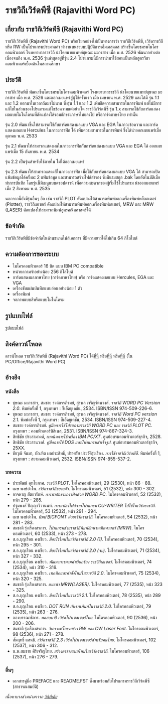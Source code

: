 # ราชวิถีเวิร์ดพีซี (Rajavithi Word PC)

## เกี่ยวกับ ราชวิถีเวิร์ดพีซี (Rajavithi Word PC)

ราชวิถีเวิร์ดพีซี (Rajavithi Word PC) หรือเรียกอย่างไม่เป็นทางการว่า ราชวิถีเวิร์ดพีซี, เวิร์ดราชวิถี หรือ RW เป็นโปรแกรมประมวลคำ ทำงานบนระบบปฏิบัติการเอ็มเอสดอส สร้างขึ้นโดยชมรมไมโครคอมพิวเตอร์ โรงพยาบาลราชวิถี นำโดยนายแพทย์ชุษณะ มะกรสาร เมื่อ พ.ศ. 2526 พัฒนาอย่างต่อเนื่องจนถึง พ.ศ. 2536 รุ่นล่าสุดอยู่ที่รุ่น 2.4 โปรแกรมนี้มีการนำมาใช้สอนเป็นหลักสูตรวิชาคอมพิวเตอร์เบื้องต้นในสถานศึกษา

## ประวัติ

ราชวิถีเวิร์ดพีซี พัฒนาขึ้นโดยชมรมไมโครคอมพิวเตอร์ โรงพยาบาลราชวิถี นำโดยนายแพทย์ชุษณะ มะกรสาร เมื่อ พ.ศ. 2526 และออกเผยแพร่สู่ผู้ใช้ครั้งแรก เมื่อ เมษายน พ.ศ. 2529 และได้มี รุ่น 1.1 และ 1.2 ออกมาในเวลาถัดมาไม่นาน ซึ่งรุ่น 1.1 และ 1.2 เพิ่มขีดความสามารถในการพิมพ์ แต่ไม่มีการแก้ไขในส่วนของโปรแกรมแก้ไขข้อความแต่อย่างใด
ราชวิถีเวิร์ดพีซี รุ่น 1.x สามารถใช้กับการ์ดแสดงผลแบบโมโนโครมที่ดัดแปลงใส่รอมอักขระภาษาไทยลงไป หรือการ์ดภาษาไทย เท่านั้น

รุ่น 2.0 พัฒนาขึ้นให้สามารถใช้กับการ์ดแสดงผลแบบ VGA และ EGA ในภาวะข้อความ และการ์ดแสดงผลแบบ Hercules ในภาวะกราฟิก ได้
เพิ่มความสามารถในการพิมพ์ ซึ่งได้นำออกเผยแพร่เมื่อ ตุลาคม พ.ศ. 2533

รุ่น 2.1 พัฒนาให้สามารถแสดงผลในภาวะกราฟิกกับการ์ดแสดงผลแบบ VGA และ EGA ได้ ออกเผยแพร่เมื่อ 15 กันยายน พ.ศ. 2534

รุ่น 2.2 เป็นรุ่นสำหรับใช้ภายใน ไม่ได้ออกเผยแพร่

รุ่น 2.3 พัฒนาให้สามารถแสดงสีในภาวะกราฟิก เมื่อใช้กับการ์ดแสดงผลแบบ VGA ได้ สามารถเปิดแฟ้มข้อมูลได้ครั้งละ 2 แฟ้มข้อมูล
และสามารถสร้างไฟล์สำรอง ซึ่งมีนามสกุล .bak โดยอัตโนมัติเมื่อทำการบันทึก โดยรุ่นนี้มีเมนูแบบดรอปดาวน์ เพื่อความสะดวกของผู้เริ่มใช้โปรแกรม
นำออกเผยแพร่เมื่อ 2 สิงหาคม พ.ศ. 2535

นอกจากนี้ยังมีรุ่นอื่นๆ อีก เช่น ราชวิถี PLOT ดัดแปลงให้สามารถพิมพ์ออกเครื่องพิมพ์พล็อตเตอร์ (Plotter), ราชวิถีเลเซอร์ ดัดแปลงให้สามารถพิมพ์ออกเครื่องพิมพ์เลเซอร์, MRW และ MRW (LASER) ดัดแปลงให้สามารถพิมพ์สูตรคณิตศาสตร์ได้

## ข้อจำกัด

ราชวิถีเวิร์ดพีซีมีข้อจำกัดในด้านขนาดไฟล์เอกสาร ที่มีความยาวได้ไม่เกิน 64 กิโลไบต์

## ความต้องการของระบบ

* ไมโครคอมพิวเตอร์ 16 บิต แบบ IBM PC compatible
* หน่วยความจำอย่างน้อย 256 กิโลไบต์
* การ์ดแสดงผลภาษาไทย (การ์ดภาษาไทย) หรือ การ์ดแสดงผลแบบ Hercules, EGA และ VGA
* เครื่องขับแผ่นบันทึกแบบอ่อนอย่างน้อย 1 ตัว
* เครื่องพิมพ์
* จอภาพแบบสีหรือแบบโมโนโครม

## รูปแบบไฟล์

[รูปแบบไฟล์](https://github.com/kytulendu/RajavithiWordPC/wiki/File-Format)

## ลิงค์ดาวน์โหลด

ดาวน์โหลด ราชวิถีเวิร์ดพีซี (Rajavithi Word PC) ได้[ที่นี่](https://archive.org/details/rajavithi-word-pc)
หรือ[ที่นี่](https://archive.org/details/rajavithi-word)
หรือ[ที่นี่](https://mega.nz/folder/n9MDlbhB#33wlBLjLgh_tTo7NVkcxRQ) (ใน PC/Office/Rajavithi Word PC)

## อ้างอิง

### หนังสือ

* ชุษณะ มะกรสาร, สมชาย รงค์กรรภิรมย์, สุรพล เจริญรัตนวงศ์. *ราชวิถี WORD PC Version 2.0*. พิมพ์ครั้งที่ 1, กรุงเทพฯ : ซีเอ็ดยูเคชั่น, 2534. ISBN/ISSN 974-509-226-6.
* ชุษณะ มะกรสาร, สมชาย รงค์กรรภิรมย์, สุรพล เจริญรัตนวงศ์. *ราชวิถี Word PC version 2.1*. พิมพ์ครั้งที่ 1, กรุงเทพฯ : ซีเอ็ดยูเคชั่น, 2534. ISBN/ISSN 974-509-227-4.
* สมชาย รงค์กรรภิรมย์. *คู่มือการใช้โปรแกรมราชวิถี WORD PC และ ราชวิถี PLOT PC*. กรุงเทพฯ : คอมพิวเตอร์บิสิเนส, 2531. ISBN/ISSN 974-867-324-3.
* สิทธิชัย ประสามวงศ์, *เทคนิคการใช้เครื่อง IBM PC/XT*. ศูนย์อบรมคอมพิวเตอร์ธุรกิจ, 2528. 
* สิทธิชัย ประสานวงศ์. *คู่มือการใช้ DOS และโปรแกรมสำเร็จรูป*. ศูนย์อบรมคอมพิวเตอร์ธุรกิจ, 25XX.
* ชัยวุฒิ จันมา, บัณฑิต ผลประสิทธิ์, ปราศรัย ประวัติรุ่งเรือง. *การใช้ราชวิถีเวิร์ดพีซี*. พิมพ์ครั้งที่ 1, กรุงเทพฯ : สยามคอมพิวเตอร์, 2532. ISBN/ISSN 974-855-537-2.

### บทความ

* ประพัฒน์ อุทโยภาศ. *ราชวิถี PLOT*. ไมโครคอมพิวเตอร์, 29 (2530), หน้า 86 - 88.
* เมษ พงษ์อำไพ. *เวิร์ดราชวิถีขยายตัว*. ไมโครคอมพิวเตอร์, 51 (2532), หน้า 300 - 302.
* อาจหาญ สัตยารักษ์. *การทำอักขระกราฟิกด้วย WORD PC*. ไมโครคอมพิวเตอร์, 52 (2532), หน้า 279 - 285.
* ปฐมพงศ์ ปัญญาวิวานนท์. *การแปลงไฟล์จากโปรแกรม CU-WRITER ไปใช้ในเวิร์ดราชวิถี*. ไมโครคอมพิวเตอร์, 53 (2532), หน้า 291 - 294.
* เมษ พงษ์อำไพ. *พิมพ์ BIGFONT ด้วยเวิร์ดราชวิถี*. ไมโครคอมพิวเตอร์, 54 (2532), หน้า 281 - 283.
* สมชาติ รุ่งเรืองสรการ. *โปรแกรมช่วยราชวิถีพิมพ์อักษรคณิตศาสตร์ (MRW)*. ไมโครคอมพิวเตอร์, 60 (2533), หน้า 273 - 278.
* ส.อ.บุญเรือน คงเขียว. *มีอะไรใหม่ในเวิร์ดราชวิถี 2.0 (1)*. ไมโครคอมพิวเตอร์, 70 (2534), หน้า 295 - 301.
* ส.อ.บุญเรือน คงเขียว. *มีอะไรใหม่ในเวิร์ดราชวิถี 2.0 (จบ)*. ไมโครคอมพิวเตอร์, 71 (2534), หน้า 327 - 332.
* ส.อ.บุญเรือน คงเขียว. *พัฒนาการตามคำเรียกร้อง ราชวิถีเลเซอร์*. ไมโครคอมพิวเตอร์, 74 (2534), หน้า 310 - 316.
* ส.อ.บุญเรือน คงเขียว. *เทคนิคและคำสั่งใหม่ในราชวิถี 2.0*. ไมโครคอมพิวเตอร์, 75 (2534), หน้า 320 - 325.
* สมชาติ รุ่งเรืองสรการ. *แนะนำ MRW(LASER)*. ไมโครคอมพิวเตอร์, 77 (2535), หน้า 323 - 325.
* ส.อ.บุญเรือน คงเขียว. *มีอะไรใหม่ในราชวิถี 2.1*. ไมโครคอมพิวเตอร์, 78 (2535), หน้า 289 - 290.
* ส.อ.บุญเรือน คงเขียว. *DOT RUN กับงานพิมพ์ในราชวิถี 2.0*. ไมโครคอมพิวเตอร์, 79 (2535), หน้า 263 - 276.
* กองบรรณาธิการ. *ทดสอบ 6 เวิร์ดโปรเซสเซอร์ไทย*. ไมโครคอมพิวเตอร์, 90 (2536), หน้า 200 - 206.
* สมชาติ รุ่งเรืองสรการ. *วิเคราะห์โครงสร้าง RW และ CW Laser Font*. ไมโครคอมพิวเตอร์, 98 (2536), หน้า 271 - 278.
* สัมฤทธิ์ แสนธิ. *เวิร์ดราชวิถี 2.3 เวิร์ดโปรเซสเซอร์สำหรับคนไทย*. ไมโครคอมพิวเตอร์, 102 (2537), หน้า 306 - 312.
* น.พ.สมชาย ศิริเจริญไทย. *สร้างตารางแบบใหม่ในเวิร์ดราชวิถี*. ไมโครคอมพิวเตอร์, 106 (2537), หน้า 276 - 279.

### อื่นๆ

* เอกสารคู่มือ PREFACE และ README.FST ซึ่งมาพร้อมกับโปรแกรมราชวิถีเวิร์ดพีซี (สาธารณสมบัติ)

_เนื้อหาบางส่วนนำมาจาก [วิกิพีเดีย](https://th.wikipedia.org/wiki/%E0%B8%A3%E0%B8%B2%E0%B8%8A%E0%B8%A7%E0%B8%B4%E0%B8%96%E0%B8%B5%E0%B9%80%E0%B8%A7%E0%B8%B4%E0%B8%A3%E0%B9%8C%E0%B8%94%E0%B8%9E%E0%B8%B5%E0%B8%8B%E0%B8%B5)_
